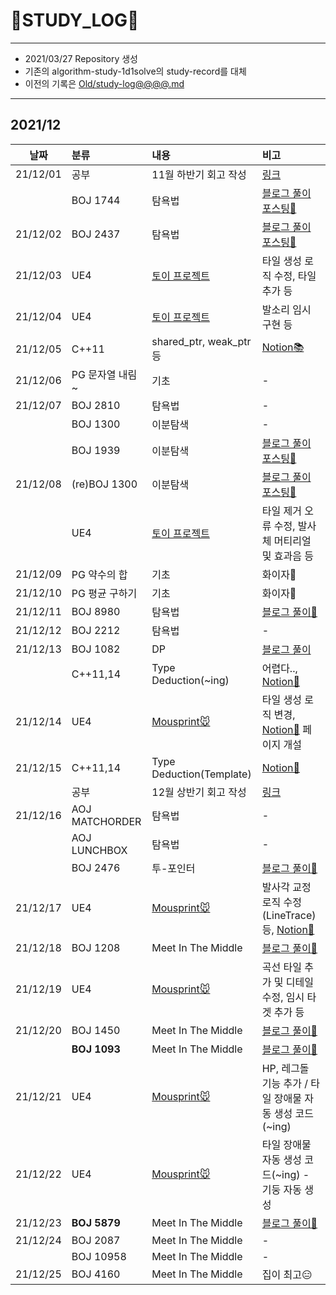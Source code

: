 # 📜STUDY_LOG📜
---
- 2021/03/27 Repository 생성
- 기존의 algorithm-study-1d1solve의 study-record를 대체
- 이전의 기록은 [Old/study-log@@@@.md](https://github.com/Oriburger/oriburger_study_log/blob/main/Old/study_log_2021.md)
---
## 2021/12

<div markdown="1">

|날짜|분류|내용|비고|
|----|:----|:----|:----|
|21/12/01|공부|11월 하반기 회고 작성|[링크](https://blog.naver.com/uss425/222583789105)|
||BOJ 1744|탐욕법|[블로그 풀이 포스팅📒](https://blog.naver.com/uss425/222584062209)|
|21/12/02|BOJ 2437|탐욕법|[블로그 풀이 포스팅📙](https://blog.naver.com/uss425/222584808410)|
|21/12/03|UE4|[토이 프로젝트](https://github.com/Oriburger/ue4_mousprint_)|타일 생성 로직 수정, 타일 추가 등|
|21/12/04|UE4|[토이 프로젝트](https://github.com/Oriburger/ue4_mousprint_)|발소리 임시 구현 등|
|21/12/05|C++11|shared_ptr, weak_ptr 등|[Notion📚](https://oriburger.notion.site/shared_ptr-weak_ptr-5677865e576a458691afc82c36850e90)|
|21/12/06|PG 문자열 내림~|기초|-|
|21/12/07|BOJ 2810|탐욕법|-|
||BOJ 1300|이분탐색|-|
||BOJ 1939|이분탐색|[블로그 풀이 포스팅📗](https://blog.naver.com/uss425/222589064056)|
|21/12/08|(re)BOJ 1300|이분탐색|[블로그 풀이 포스팅📘](https://blog.naver.com/uss425/222589874089)|
||UE4|[토이 프로젝트](https://github.com/Oriburger/ue4_mousprint_)|타일 제거 오류 수정, 발사체 머티리얼 및 효과음 등|
|21/12/09|PG 약수의 합|기초|화이자💉|
|21/12/10|PG 평균 구하기|기초|화이자💉|
|21/12/11|BOJ 8980|탐욕법|[블로그 풀이📃](https://blog.naver.com/uss425/222592755773)|
|21/12/12|BOJ 2212|탐욕법|-|
|21/12/13|BOJ 1082|DP|[블로그 풀이](https://blog.naver.com/uss425/222594301256)|
||C++11,14|Type Deduction(~ing)|어렵다.., [Notion📗](https://oriburger.notion.site/Type-Deduction-3ac570dee2e34689918fe4f5094aa3e6)|
|21/12/14|UE4|[Mousprint🐭](https://github.com/Oriburger/ue4_mousprint_)|타일 생성 로직 변경, [Notion📜](https://oriburger.notion.site/Mousprint-94fa53a30a514273af9dec54c3910555) 페이지 개설|
|21/12/15|C++11,14|Type Deduction(Template)|[Notion📗](https://oriburger.notion.site/Type-Deduction-3ac570dee2e34689918fe4f5094aa3e6)|
||공부|12월 상반기 회고 작성|[링크](https://blog.naver.com/uss425/222596214391)|
|21/12/16|AOJ MATCHORDER|탐욕법|-|
||AOJ LUNCHBOX|탐욕법|-|
||BOJ 2476|투-포인터|[블로그 풀이📙](https://blog.naver.com/uss425/222597151673)|
|21/12/17|UE4|[Mousprint🐭](https://github.com/Oriburger/ue4_mousprint_)|발사각 교정 로직 수정(LineTrace) 등, [Notion📔](https://www.notion.so/oriburger/Linetrace-42781341c1f5400f93f24fdeef3ee83a)|
|21/12/18|BOJ 1208|Meet In The Middle|[블로그 풀이📘](https://blog.naver.com/uss425/222598607901)|
|21/12/19|UE4|[Mousprint🐭](https://github.com/Oriburger/ue4_mousprint_)|곡선 타일 추가 및 디테일 수정, 임시 타겟 추가 등|
|21/12/20|BOJ 1450|Meet In The Middle|[블로그 풀이📒](https://blog.naver.com/uss425/222600222674)|
||**BOJ 1093**|Meet In The Middle|[블로그 풀이📗](https://blog.naver.com/uss425/222600253197)|
|21/12/21|UE4|[Mousprint🐭](https://github.com/Oriburger/ue4_mousprint_)|HP, 레그돌 기능 추가 / 타일 장애물 자동 생성 코드(~ing)|
|21/12/22|UE4|[Mousprint🐭](https://github.com/Oriburger/ue4_mousprint_)|타일 장애물 자동 생성 코드(~ing) - 기둥 자동 생성|
|21/12/23|**BOJ 5879**|Meet In The Middle|[블로그 풀이📗](https://blog.naver.com/uss425/222602954891)|
|21/12/24|BOJ 2087|Meet In The Middle|-|
||BOJ 10958|Meet In The Middle|-|
|21/12/25|BOJ 4160|Meet In The Middle|집이 최고😑|
</div>

<!--

- 📔📚📙📘📗📒📃📜📄📑

-->
